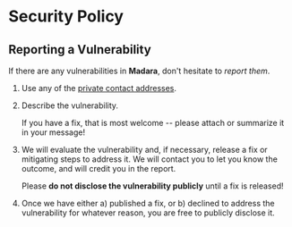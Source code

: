 # Security Policy

## Reporting a Vulnerability

If there are any vulnerabilities in **Madara**, don't hesitate to _report them_.

1. Use any of the
   [private contact addresses](https://github.com/keep-starknet-strange/madara#support).
2. Describe the vulnerability.

   If you have a fix, that is most welcome -- please attach or summarize it in
   your message!

3. We will evaluate the vulnerability and, if necessary, release a fix or
   mitigating steps to address it. We will contact you to let you know the
   outcome, and will credit you in the report.

   Please **do not disclose the vulnerability publicly** until a fix is
   released!

4. Once we have either a) published a fix, or b) declined to address the
   vulnerability for whatever reason, you are free to publicly disclose it.
